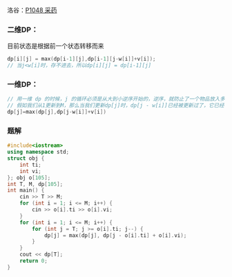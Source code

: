 

洛谷：[P1048 采药](https://www.luogu.com.cn/problem/P1048)

### 二维DP：

目前状态是根据前一个状态转移而来

~~~c++
dp[i][j] = max(dp[i-1][j],dp[i-1][j-w[i]]+v[i]);
// 当j<w[i]时，存不进去，所以dp[i][j] = dp[i-1][j]
~~~

### 一维DP：

~~~C++
// 用一维 dp 的时候，j 的循环必须是从大到小逆序开始的，逆序，就防止了一个物品放入多次！
// 假如我们从1更新到M，那么当我们更新dp[j]时，dp[j - w[i]]已经被更新过了，它已经不是原来的那个dp[j - w[i]]了，
dp[j]=max(dp[j],dp[j-w[i]]+v[i])
~~~



### 题解

~~~c++
#include<iostream>
using namespace std;
struct obj {
	int ti;
	int vi;
}; obj o[105];
int T, M, dp[105];
int main() {
	cin >> T >> M;
	for (int i = 1; i <= M; i++) {
		cin >> o[i].ti >> o[i].vi;
	}
	for (int i = 1; i <= M; i++) {
		for (int j = T; j >= o[i].ti; j--) {
			dp[j] = max(dp[j], dp[j - o[i].ti] + o[i].vi);
		}
	}
	cout << dp[T];
	return 0;
}

~~~

